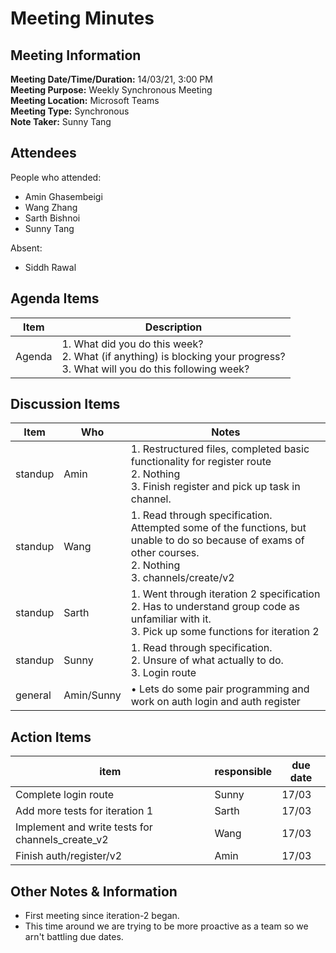 # Meeting Minutes
## Meeting Information
**Meeting Date/Time/Duration:** 14/03/21, 3:00 PM  
**Meeting Purpose:** Weekly Synchronous Meeting  
**Meeting Location:** Microsoft Teams  
**Meeting Type:** Synchronous  
**Note Taker:** Sunny Tang  

## Attendees
People who attended:
- Amin Ghasembeigi
- Wang Zhang
- Sarth Bishnoi
- Sunny Tang

Absent:
- Siddh Rawal

## Agenda Items
Item | Description
---- | ----
Agenda | 1. What did you do this week?<br>2. What (if anything) is blocking your progress?<br>3. What will you do this following week?

## Discussion Items
Item | Who | Notes |
---- | ---- | ---- |
standup | Amin | 1. Restructured files, completed basic functionality for register route<br> 2. Nothing <br> 3. Finish register and pick up task in channel.|
standup | Wang | 1. Read through specification. Attempted some of the functions, but unable to do so because of exams of other courses. <br> 2. Nothing <br> 3. channels/create/v2
standup | Sarth | 1. Went through iteration 2 specification<br> 2. Has to understand group code as unfamiliar with it.  <br> 3. Pick up some functions for iteration 2
standup | Sunny | 1. Read through specification. <br> 2. Unsure of what actually to do. <br> 3. Login route
general | Amin/Sunny | • Lets do some pair programming and work on auth login and auth register

## Action Items
item | responsible | due date |
| ---- | ---- | ---- |
Complete login route | Sunny | 17/03 ||
Add more tests for iteration 1 | Sarth | 17/03 ||
Implement and write tests for channels_create_v2 | Wang | 17/03 ||
Finish auth/register/v2 | Amin | 17/03 ||

## Other Notes & Information
* First meeting since iteration-2 began.
* This time around we are trying to be more proactive as a team so we arn't battling due dates.
